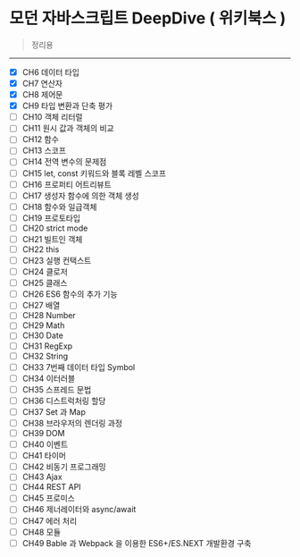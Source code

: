 # 모던 자바스크립트 DeepDive ( 위키북스 )

> 정리용
>

---

- [x] CH6 데이터 타입
- [x] CH7 연산자
- [x] CH8 제어문
- [x] CH9 타입 변환과 단축 평가
- [ ] CH10 객체 리터럴
- [ ] CH11 원시 값과 객체의 비교
- [ ] CH12 함수
- [ ] CH13 스코프
- [ ] CH14 전역 변수의 문제점
- [ ] CH15 let, const 키워드와 블록 레벨 스코프
- [ ] CH16 프로퍼티 어트리뷰트
- [ ] CH17 생성자 함수에 의한 객체 생성
- [ ] CH18 함수와 일급객체
- [ ] CH19 프로토타입
- [ ] CH20 strict mode
- [ ] CH21 빌트인 객체
- [ ] CH22 this
- [ ] CH23 실행 컨택스트
- [ ] CH24 클로저
- [ ] CH25 클래스
- [ ] CH26 ES6 함수의 추가 기능
- [ ] CH27 배열
- [ ] CH28 Number
- [ ] CH29 Math
- [ ] CH30 Date
- [ ] CH31 RegExp
- [ ] CH32 String
- [ ] CH33 7번째 데이터 타입 Symbol
- [ ] CH34 이터러블
- [ ] CH35 스프레드 문법
- [ ] CH36 디스트럭처링 할당
- [ ] CH37 Set 과 Map
- [ ] CH38 브라우저의 렌더링 과정
- [ ] CH39 DOM
- [ ] CH40 이벤트
- [ ] CH41 타이머
- [ ] CH42 비동기 프로그래밍 
- [ ] CH43 Ajax
- [ ] CH44 REST API 
- [ ] CH45 프로미스
- [ ] CH46 제너레이터와 async/await
- [ ] CH47 에러 처리
- [ ] CH48 모듈
- [ ] CH49 Bable 과 Webpack 을 이용한 ES6+/ES.NEXT 개발환경 구축
